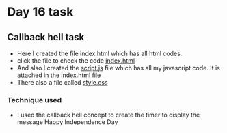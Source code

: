 # Day 16 task 
## Callback hell task 
* Here I created the file index.html which has all html codes. 
* click the file to check the code [index.html](./index.html)
* And also I created the [script.js](./script.js) file which has all my javascript code. It is attached in the index.html file 
* There also a file called [style.css](./style.css)
### Technique used 
* I used the callback hell concept to create the  timer to display the message Happy Independence Day 